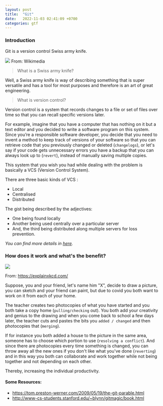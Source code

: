 ```yaml
---
layout: post
title:  "Git"
date:   2022-11-03 02:41:09 +0700
categories: gtf
---
```




### Introduction

Git is a version control Swiss army knife.

![](https://upload.wikimedia.org/wikipedia/commons/1/10/Swiss_army_knife_open%2C_2012-%2801%29.jpg)
From: Wikimedia

> What is a Swiss army knife?

Well, a Swiss army knife is way of describing something that is super versatile and has a tool for most purposes and therefore is an art of great engineering.

> What is version control?

Version control is a system that records changes to a file or set of files over time so that you can recall specific versions later.


For example, imagine that you have a computer that has nothing on it but a text editor and you decided to write a software program on this system. Since you’re a responsible software developer, you decide that you need to invent a method to keep track of versions of your software so that you can retrieve code that you previously changed or deleted (`changelogs`), or let's say if your code gets unnecessary errors you have a backup that you can always look up to (`revert`), instead of manually saving multiple copies.

This system that you wish you had while dealing with the problem is basically a VCS (Version Control System).

There are three basic kinds of VCS :
- Local
- Centralised
- Distributed

The gist being described by the adjectives:  
+ One being found locally
+ Another being used centrally over a particular server
+ And, the third being distributed along multiple servers for loss prevention.

_You can find more details in [here](https://git-scm.com/book/en/v2/Getting-Started-About-Version-Control)._

### How does it work and what's the benefit?

![](https://explainxkcd.com/wiki/images/4/4d/git.png)

From: https://explainxkcd.com/


Suppose, you and your friend, let's name him "X", decide to draw a picture, you can sketch and your friend can paint, but due to covid you both want to work on it from each of your home. 

The teacher creates two photocopies of what you have started and you both take a copy home (`pulling/checking` out). You both add your creativity and genius to the drawing and when you come back to school a few days later, the teacher cuts and pastes the bits you `added / changed` and then photocopies that (`merging`). 

If for instance you both added a house to the picture in the same area, someone has to choose which portion to use (`resolving a conflict`). And since there are photocopies every time something is changed, you can throw away all the new ones if you don't like what you've done (`reverting`) and in this way you both can collaborate and work together while not being together and not depending on each other.

Thereby, increasing the individual productivity.

#### Some Resources:

- https://tom.preston-werner.com/2009/05/19/the-git-parable.html
- http://www-cs-students.stanford.edu/~blynn/gitmagic/book.html



